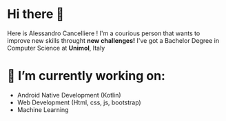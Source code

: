 # Hi there 👋
Here is Alessandro Cancelliere !
I'm a courious person that wants to improve new skills throught **new challenges!**
I've got a Bachelor Degree in Computer Science at **Unimol**, Italy

# 🔭 I’m currently working on:
*  Android Native Development (Kotlin)
*  Web Development (Html, css, js, bootstrap)
*  Machine Learning
  

  
<!--
**xelanac/xelanac** is a ✨ _special_ ✨ repository because its `README.md` (this file) appears on your GitHub profile.

Here are some ideas to get you started:

- 🔭 I’m currently working on ...
- 🌱 I’m currently learning ...
- 👯 I’m looking to collaborate on ...
- 🤔 I’m looking for help with ...
- 💬 Ask me about ...
- 📫 How to reach me: ...
- 😄 Pronouns: ...
- ⚡ Fun fact: ...
-->
